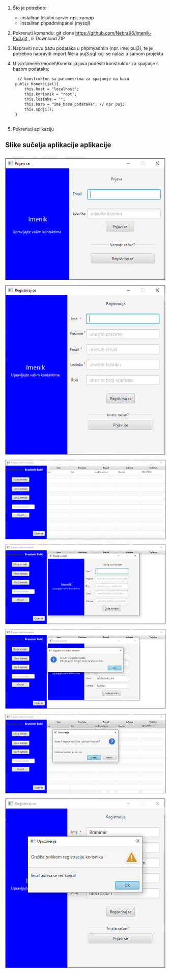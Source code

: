1. Što je potrebno: 
    - instaliran lokalni server npr. xampp
    - instaliran phpadminpanel (mysql)
    
2. Pokrenuti komandu: git clone https://github.com/Nebra98/Imenik-PuJ.git , ili Download ZIP
    
6. Napraviti novu bazu podataka u phpmyadmin (npr. ime: puj3), te je potrebno napraviti import file-a puj3.sql koji se nalazi u samom projektu

7. U \src\imenik\model\Konekcija.java podesiti konstruktor za spajanje s bazom podataka: 
   ```
     // konstruktor sa parametrima za spajanje na bazu
    public Konekcija(){
        this.host = "localhost";
        this.korisnik = "root";
        this.lozinka = "";
        this.baza = "ime_baze_podataka"; // npr puj3
        this.spoji();
    }
    
   ```

8. Pokrenuti aplikaciju


## Slike sučelja aplikacije aplikacije <h2>

![GitHub Logo](/screenshots/prijava.PNG)

![GitHub Logo](/screenshots/registracija.PNG)

![GitHub Logo](/screenshots/lista_kontakata.PNG)

![GitHub Logo](/screenshots/dodaj_kontakt.PNG)

![GitHub Logo](/screenshots/dialog.PNG)

![GitHub Logo](/screenshots/dialog2.PNG)

![GitHub Logo](/screenshots/dialog3.PNG)
